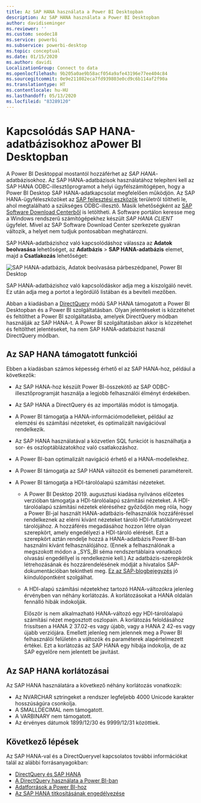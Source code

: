 ```yaml
---
title: Az SAP HANA használata a Power BI Desktopban
description: Az SAP HANA használata a Power BI Desktopban
author: davidiseminger
ms.reviewer: ''
ms.custom: seodec18
ms.service: powerbi
ms.subservice: powerbi-desktop
ms.topic: conceptual
ms.date: 01/15/2020
ms.author: davidi
LocalizationGroup: Connect to data
ms.openlocfilehash: 9b205a0ae9b58acf054a9afe43196e77ee404c84
ms.sourcegitcommit: 0e9e211082eca7fd939803e0cd9c6b114af2f90a
ms.translationtype: HT
ms.contentlocale: hu-HU
ms.lasthandoff: 05/13/2020
ms.locfileid: "83289120"
---
```

# <a name="connect-to-sap-hana-databases-in-power-bi-desktop"></a>Kapcsolódás SAP HANA-adatbázisokhoz aPower BI Desktopban

A Power BI Desktoppal mostantól hozzáférhet az *SAP HANA*-adatbázisokhoz. Az SAP HANA-adatbázisok használatához telepíteni kell az SAP HANA ODBC-illesztőprogramot a helyi ügyfélszámítógépen, hogy a Power BI Desktop SAP HANA-adatkapcsolat megfelelően működjön. Az SAP HANA-ügyféleszközöket az [SAP fejlesztési eszközök](https://tools.hana.ondemand.com/#hanatools) területről töltheti le, ahol megtalálható a szükséges ODBC-illesztő. Másik lehetőségként az [SAP Software Download Centerből](https://support.sap.com/en/my-support/software-downloads.html) is letöltheti. A Software portálon keresse meg a Windows rendszerű számítógépekhez készült *SAP HANA CLIENT* ügyfelet. Mivel az SAP Software Download Center szerkezete gyakran változik, a helyet nem tudjuk pontosabban meghatározni.

SAP HANA-adatbázishoz való kapcsolódáshoz válassza az **Adatok beolvasása** lehetőséget, az **Adatbázis** > **SAP HANA-adatbázis** elemet, majd a **Csatlakozás** lehetőséget:

![SAP HANA-adatbázis, Adatok beolvasása párbeszédpanel, Power BI Desktop](media/desktop-sap-hana/sap-hana-1.png)

SAP HANA-adatbázishoz való kapcsolódáskor adja meg a kiszolgáló nevét. Ez után adja meg a portot a legördülő listában és a beviteli mezőben.

Abban a kiadásban a [DirectQuery](desktop-directquery-sap-hana.md) módú SAP HANA támogatott a Power BI Desktopban és a Power BI szolgáltatásban. Olyan jelentéseket is közzétehet és feltölthet a Power BI szolgáltatásba, amelyek DirectQuery módban használják az SAP HANA-t. A Power BI szolgáltatásban akkor is közzétehet és feltölthet jelentéseket, ha nem SAP HANA-adatbázist használ DirectQuery módban.

## <a name="supported-features-for-sap-hana"></a>Az SAP HANA támogatott funkciói

Ebben a kiadásban számos képesség érhető el az SAP HANA-hoz, például a következők:

* Az SAP HANA-hoz készült Power BI-összekötő az SAP ODBC-illesztőprogramját használja a legjobb felhasználói élményt érdekében.

* Az SAP HANA a DirectQuery és az importálás módot is támogatja.

* A Power BI támogatja a HANA-információmodelleket, például az elemzési és számítási nézeteket, és optimalizált navigációval rendelkezik.

* Az SAP HANA használatával a közvetlen SQL funkciót is használhatja a sor- és oszloptáblázatokhoz való csatlakozáshoz.

* A Power BI-ban optimalizált navigáció érhető el a HANA-modellekhez.

* A Power BI támogatja az SAP HANA változóit és bemeneti paramétereit.

* A Power BI támogatja a HDI-tárolóalapú számítási nézeteket.

  * A Power BI Desktop 2019. augusztusi kiadása nyilvános előzetes verzióban támogatja a HDI-tárolóalapú számítási nézeteket. A HDI-tárolóalapú számítási nézetek eléréséhez győződjön meg róla, hogy a Power BI-jal használt HANA-adatbázis-felhasználók hozzáféréssel rendelkeznek az elérni kívánt nézeteket tároló HDI-futtatókörnyezet tárolójához. A hozzáférés megadásához hozzon létre olyan szerepkört, amely engedélyezi a HDI-tároló elérését. Ezt a szerepkört aztán rendelje hozzá a HANA-adatbázis Power BI-ban használni kívánt felhasználójához. (Ennek a felhasználónak a megszokott módon a \_SYS\_BI séma rendszertáblaira vonatkozó olvasási engedéllyel is rendelkeznie kell.) Az adatbázis-szerepkörök létrehozásának és hozzárendelésének módját a hivatalos SAP-dokumentációban tekintheti meg. [Ez az SAP-blogbejegyzés](https://blogs.sap.com/2018/01/24/the-easy-way-to-make-your-hdi-container-accessible-to-a-classic-database-user/) jó kiindulópontként szolgálhat.

  * A HDI-alapú számítási nézetekhez tartozó HANA-változókra jelenleg érvényben van néhány korlátozás. A korlátozásokat a HANA oldalán fennálló hibák indokolják.
  
    Először is nem alkalmazható HANA-változó egy HDI-tárolóalapú számítási nézet megosztott oszlopain. A korlátozás feloldásához frissítsen a HANA 2 37.02-es vagy újabb, vagy a HANA 2 42-es vagy újabb verziójára. Emellett jelenleg nem jelennek meg a Power BI felhasználói felületén a változók és paraméterek alapértelmezett értékei. Ezt a korlátozás az SAP HANA egy hibája indokolja, de az SAP egyelőre nem jelentett be javítást.

## <a name="limitations-of-sap-hana"></a>Az SAP HANA korlátozásai

Az SAP HANA használatára a következő néhány korlátozás vonatkozik:

* Az NVARCHAR sztringeket a rendszer legfeljebb 4000 Unicode karakter hosszúságúra csonkolja.
* A SMALLDECIMAL nem támogatott.
* A VARBINARY nem támogatott.
* Az érvényes dátumok 1899/12/30 és 9999/12/31 közöttiek.

## <a name="next-steps"></a>Következő lépések

Az SAP HANA-val és a DirectQueryvel kapcsolatos további információkat talál az alábbi forrásanyagokban:

* [DirectQuery és SAP HANA](desktop-directquery-sap-hana.md)
* [A DirectQuery használata a Power BI-ban](desktop-directquery-about.md)
* [Adatforrások a Power BI-hoz](power-bi-data-sources.md)
* [Az SAP HANA titkosításának engedélyezése](desktop-sap-hana-encryption.md)
